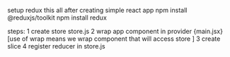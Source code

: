 setup redux this all after creating simple react app
 npm install @reduxjs/toolkit
  npm install redux
 
 steps:
 1 create store  store.js
 2 wrap app component in provider  {main.jsx} [use of wrap means we wrap component that will access store ]
 3 create slice 
 4 register reducer in store.js 